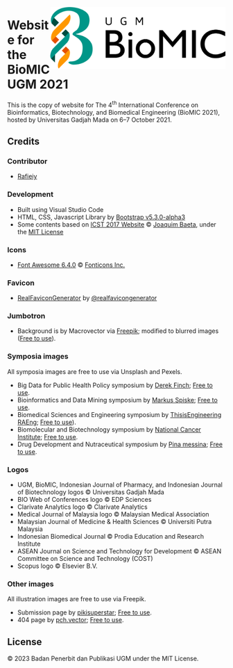 <a href="http://biomic.ugm.ac.id"><img src="https://github.com/bppugm/biomic-2021/blob/main/images/logos/logo.svg" height="142px" align="right"></a>

# Website for the BioMIC UGM 2021

This is the copy of website for The 4<sup>th</sup> International Conference on Bioinformatics, Biotechnology, and Biomedical Engineering (BioMIC 2021), hosted by Universitas Gadjah Mada on 6–7 October 2021.

## Credits

### Contributor
+ [Rafieiy](https://github.com/davieiycode)

### Development

+ Built using Visual Studio Code
+ HTML, CSS, Javascript Library by [Bootstrap v5.3.0-alpha3](https://getbootstrap.com/docs/5.3)
+ Some contents based on [ICST 2017 Website](https://github.com/jaybaeta/icst-2017) © [Joaquim Baeta](https://github.com/jaybaeta/), under the [MIT License](https://github.com/jaybaeta/icst-2017/blob/master/LICENSE.md)

### Icons

+ [Font Awesome 6.4.0](https://fontawesome.com/docs/changelog/) © [Fonticons Inc.](https://fontawesome.com/license)

### Favicon

+ [RealFaviconGenerator](http://realfavicongenerator.net/) by [@realfavicongenerator](https://github.com/realfavicongenerator)

### Jumbotron
+ Background is by Macrovector via [Freepik](https://www.freepik.com/free-vector/molecules-seamless-pattern-science-microbiology-concept-chemistry-atom-structure-biology-texture-molecular_10701109.htm); modified to blurred images ([Free to use](https://www.freepikcompany.com/privacy#priv-rights)).

### Symposia images
All symposia images are free to use via Unsplash and Pexels.
+ Big Data for Public Health Policy symposium by [Derek Finch](https://unsplash.com/photos/bD1bK7IUvd8); [Free to use](https://unsplash.com/license).
+ Bioinformatics and Data Mining symposium by [Markus Spiske](https://www.pexels.com/de-de/foto/technologie-nummern-notfall-alarm-3970330/); [Free to use](https://www.pexels.com/license/).
+ Biomedical Sciences and Engineering symposium by [ThisisEngineering RAEng](https://unsplash.com/photos/4w0XkDe2Ee8); [Free to use](https://unsplash.com/license)).
+ Biomolecular and Biotechnology symposium by [National Cancer Institute](https://unsplash.com/photos/bwMhq_itmMU); [Free to use](https://unsplash.com/license).
+ Drug Development and Nutraceutical symposium by [Pina messina](https://unsplash.com/photos/kfJkpeI6Lgc); [Free to use](https://unsplash.com/license).

### Logos
+ UGM, BioMIC, Indonesian Journal of Pharmacy, and Indonesian Journal of Biotechnology logos © Universitas Gadjah Mada
+ BIO Web of Conferences logo © EDP Sciences
+ Clarivate Analytics logo © Clarivate Analytics
+ Medical Journal of Malaysia logo © Malaysian Medical Association
+ Malaysian Journal of Medicine & Health Sciences © Universiti Putra Malaysia
+ Indonesian Biomedical Journal © Prodia Education and Research Institute
+ ASEAN Journal on Science and Technology for Development © ASEAN Committee on Science and Technology (COST)
+ Scopus logo © Elsevier B.V.

### Other images
All illustration images are free to use via Freepik.
+ Submission page by [pikisuperstar](https://www.freepik.com/free-vector/hand-drawn-flat-design-people-waving-illustration_21559261.htm); [Free to use](https://www.freepikcompany.com/legal?_gl=1*1mzv534*fp_ga*NDY3NDMwMDk4LjE2ODA3MjU1NjI.*fp_ga_QWX66025LC*MTY4MDkyMzUzOS41LjEuMTY4MDkyMzU4My4xNi4wLjA.*_ga*NDY3NDMwMDk4LjE2ODA3MjU1NjI.*_ga_18B6QPTJPC*MTY4MDkyMzUzOS41LjAuMTY4MDkyMzU0Mi41Ny4wLjA.#nav-freepik-license).
+ 404 page by [pch.vector](https://www.freepik.com/free-vector/lab-assistants-doing-research_6974904.htm); [Free to use](https://www.freepikcompany.com/legal?_gl=1*1mzv534*fp_ga*NDY3NDMwMDk4LjE2ODA3MjU1NjI.*fp_ga_QWX66025LC*MTY4MDkyMzUzOS41LjEuMTY4MDkyMzU4My4xNi4wLjA.*_ga*NDY3NDMwMDk4LjE2ODA3MjU1NjI.*_ga_18B6QPTJPC*MTY4MDkyMzUzOS41LjAuMTY4MDkyMzU0Mi41Ny4wLjA.#nav-freepik-license).

## License

© 2023 Badan Penerbit dan Publikasi UGM under the MIT License.